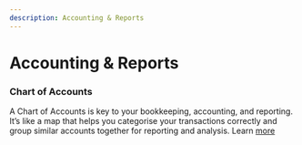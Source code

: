 ```yaml
---
description: Accounting & Reports
---
```


# Accounting & Reports

### Chart of Accounts

A Chart of Accounts is key to your bookkeeping, accounting, and reporting. It’s like a map that helps you categorise your transactions correctly and group similar accounts together for reporting and analysis. Learn [more](./#chart-of-accounts)
